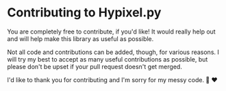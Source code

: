 # Contributing to Hypixel.py

You are completely free to contribute, if you'd like! It would really help out and will help make this library as useful as possible.

Not all code and contributions can be added, though, for various reasons. I will try my best to accept as many useful contributions as possible, but please don't be upset if your pull request doesn't get merged.

I'd like to thank you for contributing and I'm sorry for my messy code. 🤣 ❤
